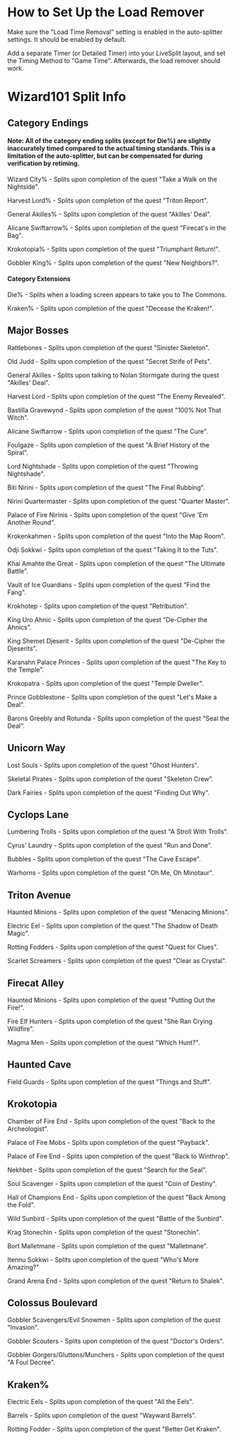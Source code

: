 # How to Set Up the Load Remover
Make sure the "Load Time Removal" setting is enabled in the auto-splitter settings. It should be enabled by default.

Add a separate Timer (or Detailed Timer) into your LiveSplit layout, and set the Timing Method to "Game Time". Afterwards, the load remover should work.
# Wizard101 Split Info
## Category Endings
#### Note: All of the category ending splits (except for Die%) are slightly inaccurately timed compared to the actual timing standards. This is a limitation of the auto-splitter, but can be compensated for during verification by retiming.
Wizard City% - Splits upon completion of the quest "Take a Walk on the Nightside".

Harvest Lord% - Splits upon completion of the quest "Triton Report".

General Akilles% - Splits upon completion of the quest "Akilles' Deal".

Alicane Swiftarrow% - Splits upon completion of the quest "Firecat's in the Bag".

Krokotopia% - Splits upon completion of the quest "Triumphant Return!".

Gobbler King% - Splits upon completion of the quest "New Neighbors?".
#### Category Extensions
Die% - Splits when a loading screen appears to take you to The Commons.

Kraken% - Splits upon completion of the quest "Decease the Kraken!".
## Major Bosses
Rattlebones - Splits upon completion of the quest "Sinister Skeleton".

Old Judd - Splits upon completion of the quest "Secret Strife of Pets".

General Akilles - Splits upon talking to Nolan Stormgate during the quest "Akilles' Deal".

Harvest Lord - Splits upon completion of the quest "The Enemy Revealed".

Bastilla Gravewynd - Splits upon completion of the quest "100% Not That Witch".

Alicane Swiftarrow - Splits upon completion of the quest "The Cure".

Foulgaze - Splits upon completion of the quest "A Brief History of the Spiral".

Lord Nightshade - Splits upon completion of the quest "Throwing Nightshade".

Biti Nirini - Splits upon completion of the quest "The Final Rubbing".

Nirini Quartermaster - Splits upon completion of the quest "Quarter Master".

Palace of Fire Nirinis - Splits upon completion of the quest "Give 'Em Another Round".

Krokenkahmen - Splits upon completion of the quest "Into the Map Room".

Odji Sokkwi - Splits upon completion of the quest "Taking It to the Tuts".

Khai Amahte the Great - Splits upon completion of the quest "The Ultimate Battle".

Vault of Ice Guardians - Splits upon completion of the quest "Find the Fang".

Krokhotep - Splits upon completion of the quest "Retribution".

King Uro Ahnic - Splits upon completion of the quest "De-Cipher the Ahnics".

King Shemet Djeserit - Splits upon completion of the quest "De-Cipher the Djeserits".

Karanahn Palace Princes - Splits upon completion of the quest "The Key to the Temple".

Krokopatra - Splits upon completion of the quest "Temple Dweller".

Prince Gobblestone - Splits upon completion of the quest "Let's Make a Deal".

Barons Greebly and Rotunda - Splits upon completion of the quest "Seal the Deal".
## Unicorn Way
Lost Souls - Splits upon completion of the quest "Ghost Hunters".

Skeletal Pirates - Splits upon completion of the quest "Skeleton Crew".

Dark Fairies - Splits upon completion of the quest "Finding Out Why".
## Cyclops Lane
Lumbering Trolls - Splits upon completion of the quest "A Stroll With Trolls".

Cyrus' Laundry - Splits upon completion of the quest "Run and Done".

Bubbles - Splits upon completion of the quest "The Cave Escape".

Warhorns - Splits upon completion of the quest "Oh Me, Oh Minotaur".
## Triton Avenue
Haunted Minions - Splits upon completion of the quest "Menacing Minions".

Electric Eel - Splits upon completion of the quest "The Shadow of Death Magic".

Rotting Fodders - Splits upon completion of the quest "Quest for Clues".

Scarlet Screamers - Splits upon completion of the quest "Clear as Crystal".
## Firecat Alley
Haunted Minions - Splits upon completion of the quest "Putting Out the Fire!".

Fire Elf Hunters - Splits upon completion of the quest "She Ran Crying Wildfire".

Magma Men - Splits upon completion of the quest "Which Hunt?".
## Haunted Cave
Field Guards - Splits upon completion of the quest "Things and Stuff".
## Krokotopia
Chamber of Fire End - Splits upon completion of the quest "Back to the Archeologist".

Palace of Fire Mobs - Splits upon completion of the quest "Payback".

Palace of Fire End - Splits upon completion of the quest "Back to Winthrop".

Nekhbet - Splits upon completion of the quest "Search for the Seal".

Soul Scavenger - Splits upon completion of the quest "Coin of Destiny".

Hall of Champions End - Splits upon completion of the quest "Back Among the Fold".

Wild Sunbird - Splits upon completion of the quest "Battle of the Sunbird".

Krag Stonechin - Splits upon completion of the quest "Stonechin".

Bort Malletmane - Splits upon completion of the quest "Malletmane".

Itennu Sokkwi - Splits upon completion of the quest "Who's More Amazing?"

Grand Arena End - Splits upon completion of the quest "Return to Shalek".
## Colossus Boulevard
Gobbler Scavengers/Evil Snowmen - Splits upon completion of the quest "Invasion".

Gobbler Scouters - Splits upon completion of the quest "Doctor's Orders".

Gobbler Gorgers/Gluttons/Munchers - Splits upon completion of the quest "A Foul Decree".
## Kraken%
Electric Eels - Splits upon completion of the quest "All the Eels".

Barrels - Splits upon completion of the quest "Wayward Barrels".

Rotting Fodder - Splits upon completion of the quest "Better Get Kraken".